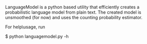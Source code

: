LanguageModel is a python based utility that efficiently creates a probabilistic language model from plain text. The created model is unsmoothed (for now) and uses the counting probability estimator.

For help\usage, run

$ python languagemodel.py -h


